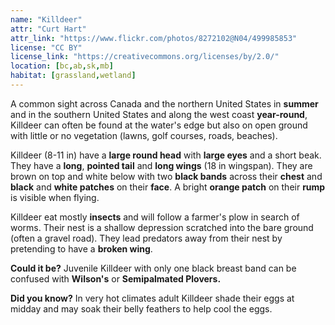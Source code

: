 ```yaml
---
name: "Killdeer"
attr: "Curt Hart"
attr_link: "https://www.flickr.com/photos/8272102@N04/499985853"
license: "CC BY"
license_link: "https://creativecommons.org/licenses/by/2.0/"
location: [bc,ab,sk,mb]
habitat: [grassland,wetland]
---
```

A common sight across Canada and the northern United States in **summer** and in the southern United States and along the west coast **year-round**, Killdeer can often be found at the water's edge but also on open ground with little or no vegetation (lawns, golf courses, roads, beaches).

Killdeer (8-11 in) have a **large round head** with **large eyes** and a short beak. They have a **long**, **pointed tail** and **long wings** (18 in wingspan). They are brown on top and white below with two **black bands** across their **chest** and **black** and **white patches** on their **face**. A bright **orange patch** on their **rump** is visible when flying.

Killdeer eat mostly **insects** and will follow a farmer's plow in search of worms.  Their nest is a shallow depression scratched into the bare ground (often a gravel road). They lead predators away from their nest by pretending to have a **broken wing**.

**Could it be?** Juvenile Killdeer with only one black breast band can be confused with **Wilson's** or **Semipalmated Plovers.**

**Did you know?** In very hot climates adult Killdeer shade their eggs at midday and may soak their belly feathers to help cool the eggs.
